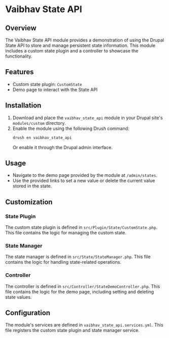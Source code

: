 # Vaibhav State API

## Overview

The Vaibhav State API module provides a demonstration of using the Drupal State API to store and manage persistent state information. This module includes a custom state plugin and a controller to showcase the functionality.

## Features

- Custom state plugin: `CustomState`
- Demo page to interact with the State API

## Installation

1. Download and place the `vaibhav_state_api` module in your Drupal site's `modules/custom` directory.
2. Enable the module using the following Drush command:
   ```sh
   drush en vaibhav_state_api
   ```
   Or enable it through the Drupal admin interface.

## Usage

- Navigate to the demo page provided by the module at `/admin/states`.
- Use the provided links to set a new value or delete the current value stored in the state.

## Customization

### State Plugin
The custom state plugin is defined in `src/Plugin/State/CustomState.php`. This file contains the logic for managing the custom state.

### State Manager
The state manager is defined in `src/State/StateManager.php`. This file contains the logic for handling state-related operations.

### Controller
The controller is defined in `src/Controller/StateDemoController.php`. This file contains the logic for the demo page, including setting and deleting state values.

## Configuration
The module's services are defined in `vaibhav_state_api.services.yml`. This file registers the custom state plugin and state manager service.
